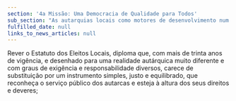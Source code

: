 ```yaml
---
section: '4a Missão: Uma Democracia de Qualidade para Todos'
sub_section: "As autarquias locais como motores de desenvolvimento num país descentralizado"
fulfilled_date: null
links_to_news_articles: null
---
```


Rever o Estatuto dos Eleitos Locais, diploma que, com mais de trinta anos de vigência, e desenhado para uma realidade autárquica muito diferente e com graus de exigência e responsabilidade diversos, carece de substituição por um instrumento simples, justo e equilibrado, que reconheça o serviço público dos autarcas e esteja à altura dos seus direitos e deveres;